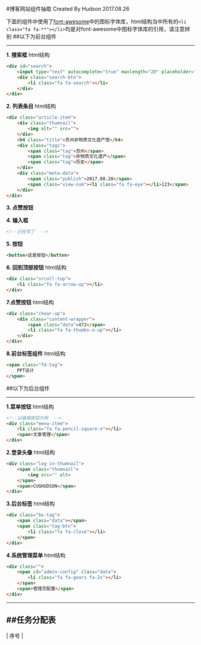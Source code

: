 #博客网站组件抽取
Created By Hudson
2017.08.26

下面的组件中使用了[font-awesome](http://fontawesome.io/icons/)中的图标字体库，html结构当中所有的``<li class="fa fa-**"></li>``均是对font-awesome中图标字体库的引用，请注意辨别
##以下为前台组件
***

**1. 搜索框**
html结构
```html
<div id="search">
    <input type="text" autocomplete="true" maxlength="20" placeholder="搜索你要找的内容">
    <div class="search-btn">
        <li class="fa fa-search"></li>
    </div>
</div>
```
**2. 列表条目**
html结构
```html
<div class="article-item">
    <div class="thumnail">
        <img alt="" src="">
    </div>
    <h4 class="title">苏州非物质文化遗产馆</h4>
    <div class="tags">
        <span class="tag">苏州</span>
        <span class="tag">非物质文化遗产</span>
        <span class="tag">历史</span>
    </div>
    <div class="meta-data">
        <span class="publish">2017.08.20</span>
        <span class="view-num"><li class="fa fa-eye"></li>123</span>
    </div>
</div>
```
**3. 点赞按钮**

**4. 输入框**
```html
<!--已经写了  -->
```
**5. 按钮**
```html
<button>这是按钮</button>
```
**6. 回到顶部按钮**
html结构
```html
<div class="srcoll-top">
    <li class="fa fa-arrow-up"></li>    
</div>
```
**7.点赞按钮**
html结构
```html
<div class="chear-up">
    <div class="content-wrapper">
        <span class="data">472</span>
        <li class="fa fa-thumbs-o-up"></li>
    </div>
</div>
```
**8.前台标签组件**
html结构
```html
<span class="fd-tag">
    PPT设计
</span>
```
##以下为后台组件
***
**1.菜单按钮**
html结构
```html
<!--以编辑按钮为例  -->
<div class="menu-item">
    <li class="fa fa-pencil-square-o"></li>
    <span>文章管理</span>
</div>
```
**2.登录头像**
html结构
```html
<div class="log-in-thumnail">
    <span class="thumnail">
        <img src="" alt>
    </span>
    <span>CUGHUDSON</span>
</div>
```
**3.后台标签**
html结构
```html
<div class="be-tag">
    <span class="data"></span>
    <span class="tag-btn">
        <li class="fa fa-close"></li>
    </span>
</div>
```
**4.系统管理菜单**
html结构
```html
<div class="">
    <span id="admin-config" class="data">
        <li class="fa fa-gears fa-2x"></li>
    </span>
    <span>管理员配置</span>
</div>
```
***
##任务分配表
-----------------------------------
| 序号 | 